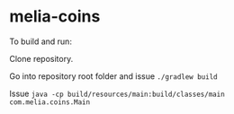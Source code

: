 # melia-coins

To build and run:

Clone repository.

Go into repository root folder and issue ```./gradlew build```

Issue  ```java -cp build/resources/main:build/classes/main com.melia.coins.Main```
